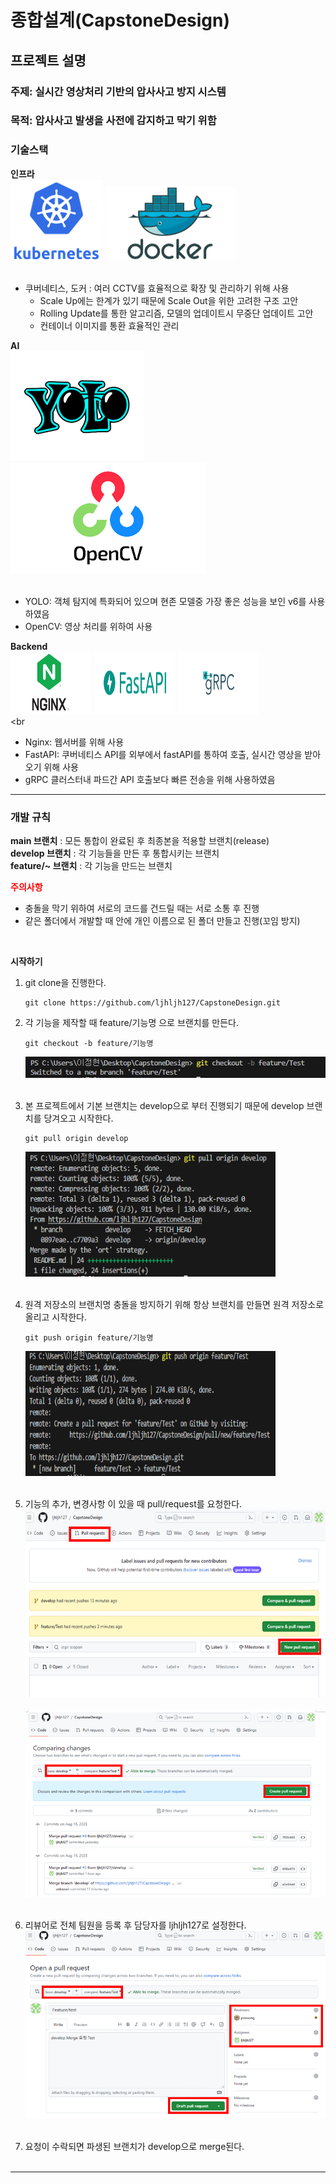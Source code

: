 # 종합설계(CapstoneDesign)
## 프로젝트 설명
### 주제: 실시간 영상처리 기반의 압사사고 방지 시스템
### 목적: 압사사고 발생을 사전에 감지하고 막기 위함
### 기술스택
**인프라** 
<br><img src= "./MarkdownImage/jeonghyeon/main readme/kub.png">
<img src= "./MarkdownImage/jeonghyeon/main readme/docker.png"><br><br>
- 쿠버네티스, 도커 : 여러 CCTV를 효율적으로 확장 및 관리하기 위해 사용
   - Scale Up에는 한계가 있기 때문에 Scale Out을 위한 고려한 구조 고안
   - Rolling Update를 통한 알고리즘, 모델의 업데이트시 무중단 업데이트 고안
   - 컨테이너 이미지를 통환 효율적인 관리

**AI**
<br><img src= "./MarkdownImage/jeonghyeon/main readme/yolo.png">
<img src= "./MarkdownImage/jeonghyeon/main readme/opencv.png"><br><br>
- YOLO: 객체 탐지에 특화되어 있으며 현존 모델중 가장 좋은 성능을 보인 v6를 사용하였음
- OpenCV: 영상 처리를 위하여 사용

**Backend**
<br><img src= "./MarkdownImage/jeonghyeon/main readme/nginx.png"  width="130" height="100">
<img src= "./MarkdownImage/jeonghyeon/main readme/fastapi.png" width="130" height="100">
<img src= "./MarkdownImage/jeonghyeon/main readme/grpc.png"  width="130" height="100"><br><br
- Nginx: 웹서버를 위해 사용
- FastAPI: 쿠버네티스 API를 외부에서 fastAPI를 통하여 호출, 실시간 영상을 받아오기 위해 사용
- gRPC 클러스터내 파드간 API 호출보다 빠른 전송을 위해 사용하였음

---
### 개발 규칙

**main 브랜치** : 모든 통합이 완료된 후 최종본을 적용할 브랜치(release)<br>
**develop 브랜치** : 각 기능들을 만든 후 통합시키는 브랜치<br>
**feature/~ 브랜치** : 각 기능을 만드는 브랜치<br>

<span style="color:red">**주의사항**</span><br>
- 충돌을 막기 위하여 서로의 코드를 건드릴 때는 서로 소통 후 진행
- 같은 폴더에서 개발할 때 안에 개인 이름으로 된 폴더 만들고 진행(꼬임 방지)


<br>

**시작하기**
 1. git clone을 진행한다.
    ```
    git clone https://github.com/ljhljh127/CapstoneDesign.git
    ```
    
 2. 각 기능을 제작할 때 feature/기능명 으로 브랜치를 만든다.
    ```
    git checkout -b feature/기능명
    ```
    <img src= "./MarkdownImage/jeonghyeon/main readme/1.PNG"><br><br>

 3. 본 프로젝트에서 기본 브랜치는 develop으로 부터 진행되기 때문에 develop 브랜치를 당겨오고 시작한다.
    ```
    git pull origin develop
    ```
    <img src= "./MarkdownImage/jeonghyeon/main readme/2.PNG" width="400" height="200"><br><br>

 4. 원격 저장소의 브랜치명 충돌을 방지하기 위해 항상 브랜치를 만들면 원격 저장소로 올리고 시작한다.
      ```
      git push origin feature/기능명
      ```
      <img src= "./MarkdownImage/jeonghyeon/main readme/3.PNG" width="400" height="200"><br><br>  

 5. 기능의 추가, 변경사항 이 있을 때 pull/request를 요청한다.
      <img src= "./MarkdownImage/jeonghyeon/main readme/4.PNG" width="600" height="300"><br><br>
      <img src= "./MarkdownImage/jeonghyeon/main readme/5.PNG" width="600" height="300"><br><br>

 6. 리뷰어로 전체 팀원을 등록 후 담당자를 ljhljh127로 설정한다.
    <img src= "./MarkdownImage/jeonghyeon/main readme/6.PNG" width="600" height="300"><br><br>

 7. 요청이 수락되면 파생된 브랜치가 develop으로 merge된다.
<br><br>
---








